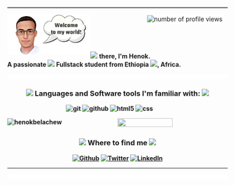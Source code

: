 
<hr style="border:1px solid grey; background: grey">

 <img align="right"  style=" align-self:center; border: solid 2px white; margin-right:10px " alt="number of profile views" src="https://komarev.com/ghpvc/?username=Henok-Belachew&style=for-the-badge" />
<img align="left" width="190px" src="./pic6.png">



<br /> <br /> <br /> <br /> <br /> <img width="20px" src="https://media.baamboozle.com/uploads/images/373006/1626915468_134996_gif-url.gif"> <b>there, I'm Henok. </br> A passionate <img width="30px" src="https://camo.githubusercontent.com/63371d36886ee658f5a97401f393e1ab1684b2fd3de674b8f5efc7d410b2a3d0/68747470733a2f2f6d656469612e67697068792e636f6d2f6d656469612f57556c706c634d704f43456d5447427442572f67697068792e676966"> Fullstack student from Ethiopia  <img src="https://upload.wikimedia.org/wikipedia/commons/d/d3/Animated-Flag-Ethiopia.gif" width="18"/>, Africa. </br>   






<hr style="border:5px solid white; background: white">




<h3 align="center"> <img width="30" src="https://emojipedia-us.s3.amazonaws.com/source/noto-emoji-animations/344/shushing-face_1f92b.gif"> <b>Languages and Software tools I'm familiar with: <img width="30" src="https://bestanimations.com/media/loading-gears/1548969320loading-gears-animation-13.gif"> <b/></h3>
<p align="center" >
<p align="center" >
  <img alt="git" src="https://img.shields.io/badge/git-%23F05033.svg?style=for-the-badge&logo=git&logoColor=white" />
  <img alt="github" src="https://img.shields.io/badge/github-%23121011.svg?style=for-the-badge&logo=github&logoColor=white" />
  <img alt="html5" src="https://img.shields.io/badge/html5-%23E34F26.svg?style=for-the-badge&logo=html5&logoColor=white" />
 <img alt="css" src="https://img.shields.io/badge/css3-%231572B6.svg?style=for-the-badge&logo=css3&logoColor=white">
    <img alt="" src="https://img.shields.io/badge/c-%2300599C.svg?style=for-the-badge&logo=c&logoColor=white"> 
    <img alt="" src="https://img.shields.io/badge/c++-%2300599C.svg?style=for-the-badge&logo=c%2B%2B&logoColor=white">
    <img alt="" src="https://img.shields.io/badge/java-%23ED8B00.svg?style=for-the-badge&logo=java&logoColor=white">
    <img alt="" src="https://img.shields.io/badge/javascript-%23323330.svg?style=for-the-badge&logo=javascript&logoColor=%23F7DF1E">
    <img alt="" src="https://img.shields.io/badge/python-3670A0?style=for-the-badge&logo=python&logoColor=ffdd54">
    <img alt="" src="https://img.shields.io/badge/Adobe%20XD-470137?style=for-the-badge&logo=Adobe%20XD&logoColor=#FF61F6">
    <img alt="" src="https://img.shields.io/badge/Adobe%20After%20Effects-9999FF.svg?style=for-the-badge&logo=Adobe%20After%20Effects&logoColor=white">
    <img alt="" src="https://img.shields.io/badge/adobe%20photoshop-%2331A8FF.svg?style=for-the-badge&logo=adobe%20photoshop&logoColor=white">
    <img alt="" src="https://img.shields.io/badge/figma-%23F24E1E.svg?style=for-the-badge&logo=figma&logoColor=white">
    <img alt="" src="">
    <img alt="" src="">
</p>


</p>



<div style="display: flex; justify-content: space-between; " > 
<img align="left" width="42%" src="https://github-readme-stats.vercel.app/api/top-langs?username=henok-belachew&show_icons=true&theme=radical&locale=en&layout=compact" alt="henokbelachew" />

<img width="50%" height="10%" src="https://github-readme-stats.vercel.app/api?username=henok-belachew&show_icons=true&theme=radical"> 
</div>





<h3 align="center"> <img width="30" src="https://i0.wp.com/www.thethingaboutgreece.com/wp-content/uploads/2020/10/Down-Arrow-gif.gif?fit=319%2C338&ssl=1"> <b>Where to find me<b> <img width="30" src="https://i0.wp.com/www.thethingaboutgreece.com/wp-content/uploads/2020/10/Down-Arrow-gif.gif?fit=319%2C338&ssl=1"> </h3>
<div align="center"><a href="https://github.com/Henok-Belachew" target="_blank"><img alt="Github" src="https://img.shields.io/badge/GitHub-%2312100E.svg?&style=for-the-badge&logo=Github&logoColor=white" /></a> <a href="https://twitter.com/welde_tsadik" target="_blank"><img alt="Twitter" src="https://img.shields.io/badge/twitter-%231DA1F2.svg?&style=for-the-badge&logo=twitter&logoColor=white" /></a> <a href="https://www.linkedin.com/in/henok-belachew" target="_blank"><img alt="LinkedIn" src="https://img.shields.io/badge/linkedin-%230077B5.svg?&style=for-the-badge&logo=linkedin&logoColor=white" /></a> <a href="https://medium.com/@th.guibert" target="_blank"></a>
</div>

----

<hr style="border:5px solid white; background: white">




